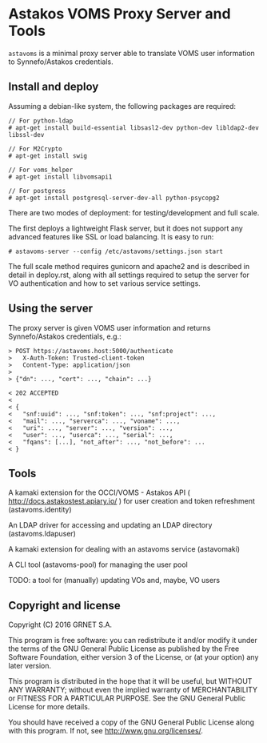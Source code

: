 Astakos VOMS Proxy Server and Tools
===================================

`astavoms` is a minimal proxy server able to translate VOMS user information to
Synnefo/Astakos credentials.

Install and deploy
------------------

Assuming a debian-like system, the following packages are required:

```
// For python-ldap
# apt-get install build-essential libsasl2-dev python-dev libldap2-dev libssl-dev

// For M2Crypto
# apt-get install swig

// For voms_helper
# apt-get install libvomsapi1

// For postgress
# apt-get install postgresql-server-dev-all python-psycopg2
```

There are two modes of deployment: for testing/development and full scale.

The first deploys a lightweight Flask server, but it does not support any
advanced features like SSL or load balancing. It is easy to run:

```
# astavoms-server --config /etc/astavoms/settings.json start
```

The full scale method requires gunicorn and apache2 and is described in detail
in deploy.rst, along with all settings required to setup the server for VO
authentication and how to set various service settings.

Using the server
----------------

The proxy server is given VOMS user information and returns Synnefo/Astakos
credentials, e.g.:

```
> POST https://astavoms.host:5000/authenticate
>   X-Auth-Token: Trusted-client-token
>   Content-Type: application/json
>
> {"dn": ..., "cert": ..., "chain": ...}

< 202 ACCEPTED
< 
< {
<	"snf:uuid": ..., "snf:token": ..., "snf:project": ...,
<	"mail": ..., "serverca": ..., "voname": ...,
<	"uri": ..., "server": ..., "version": ...,
<	"user": ..., "userca": ..., "serial": ...,
<	"fqans": [...], "not_after": ..., "not_before": ...
< }
```

Tools
-----

A kamaki extension for the OCCI/VOMS - Astakos API (
http://docs.astakostest.apiary.io/ ) for user creation and token refreshment (astavoms.identity)

An LDAP driver for accessing and updating an LDAP directory (astavoms.ldapuser)

A kamaki extension for dealing with an astavoms service (astavomaki)

A CLI tool (astavoms-pool) for managing the user pool

TODO: a tool for (manually) updating VOs and, maybe, VO users

## Copyright and license

Copyright (C) 2016 GRNET S.A.

This program is free software: you can redistribute it and/or modify
it under the terms of the GNU General Public License as published by
the Free Software Foundation, either version 3 of the License, or
(at your option) any later version.

This program is distributed in the hope that it will be useful,
but WITHOUT ANY WARRANTY; without even the implied warranty of
MERCHANTABILITY or FITNESS FOR A PARTICULAR PURPOSE.  See the
GNU General Public License for more details.

You should have received a copy of the GNU General Public License
along with this program.  If not, see <http://www.gnu.org/licenses/>.
